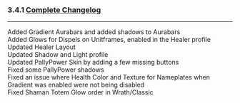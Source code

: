 ### 3.4.1 [Complete Changelog](https://github.com/eltreum0/eltruism/blob/main/Changelog.md)
___
Added Gradient Aurabars and added shadows to Aurabars\
Added Glows for Dispels on Unitframes, enabled in the Healer profile\
Updated Healer Layout\
Updated Shadow and Light profile\
Updated PallyPower Skin by adding a few missing buttons\
Fixed some PallyPower shadows\
Fixed an issue where Health Color and Texture for Nameplates when Gradient was enabled were not being disabled\
Fixed Shaman Totem Glow order in Wrath/Classic


